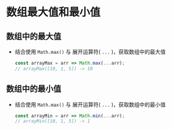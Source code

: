 # 数组最大值和最小值

## 数组中的最大值

+ 结合使用 `Math.max()` 与 展开运算符( `...` )，获取数组中的最大值

    ```js
    const arrayMax = arr => Math.max(...arr);
    // arrayMax([10, 1, 5]) -> 10
    ```

## 数组中的最小值

+ 结合使用 `Math.max()` 与 展开运算符( `...` )，获取数组中的最小值

    ```js
    const arrayMin = arr => Math.min(...arr);
    // arrayMin([10, 1, 5]) -> 1
    ```
